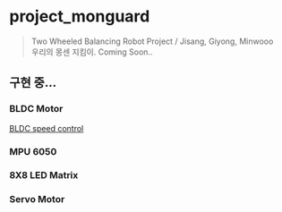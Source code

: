 # project_monguard
>Two Wheeled Balancing Robot Project / Jisang, Giyong, Minwooo </br>
우리의 몽센 지킴이. Coming Soon..

## 구현 중...

### BLDC Motor
[BLDC speed control](https://github.com/MiRuAE/project_monguard/tree/main/arduino_basic_codes/openloop_two_motor_speed_control/two_motor_speed_control)
### MPU 6050

### 8X8 LED Matrix

### Servo Motor
